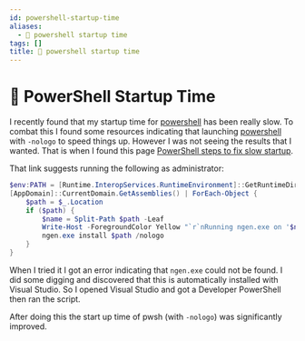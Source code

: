 ```yaml
---
id: powershell-startup-time
aliases:
  - 🐚 powershell startup time
tags: []
title: 🐚 powershell startup time
---
```


# 🐚 PowerShell Startup Time

I recently found that my startup time for [powershell](powershell.md) has been really slow. To combat this I found some resources indicating that launching [powershell](powershell.md) with `-nologo` to speed things up. However I was not seeing the results that I wanted. That is when I found this page [PowerShell steps to fix slow startup](https://stackoverflow.com/questions/59341482/powershell-steps-to-fix-slow-startup).

That link suggests running the following as administrator:

```powershell
$env:PATH = [Runtime.InteropServices.RuntimeEnvironment]::GetRuntimeDirectory()
[AppDomain]::CurrentDomain.GetAssemblies() | ForEach-Object {
    $path = $_.Location
    if ($path) {
        $name = Split-Path $path -Leaf
        Write-Host -ForegroundColor Yellow "`r`nRunning ngen.exe on '$name'"
        ngen.exe install $path /nologo
    }
}
```

When I tried it I got an error indicating that `ngen.exe` could not be found. I did some digging and discovered that this is automatically installed with Visual Studio. So I opened Visual Studio and got a Developer PowerShell then ran the script.

After doing this the start up time of pwsh (with `-nologo`) was significantly improved.
